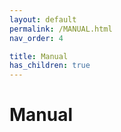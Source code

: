 ```yaml
---
layout: default
permalink: /MANUAL.html
nav_order: 4

title: Manual
has_children: true
---
```


# Manual


